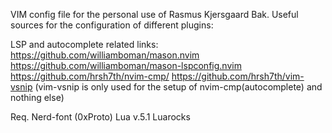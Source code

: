 VIM config file for the personal use of Rasmus Kjersgaard Bak.
Useful sources for the configuration of different plugins:

LSP and autocomplete related links:
https://github.com/williamboman/mason.nvim
https://github.com/williamboman/mason-lspconfig.nvim
https://github.com/hrsh7th/nvim-cmp/
https://github.com/hrsh7th/vim-vsnip (vim-vsnip is only used for the setup of nvim-cmp(autocomplete) and nothing else)

Req.
Nerd-font (0xProto)
Lua v.5.1
Luarocks
